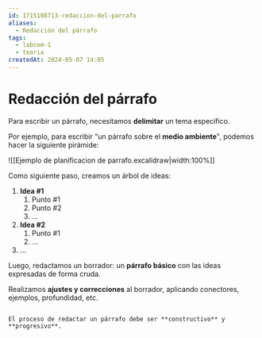 ```yaml
---
id: 1715108713-redaccion-del-parrafo
aliases:
  - Redacción del párrafo
tags:
  - labcom-1
  - teoria
createdAt: 2024-05-07 14:05
---
```


# Redacción del párrafo

Para escribir un párrafo, necesitamos **delimitar** un tema específico.

Por ejemplo, para escribir "un párrafo sobre el **medio ambiente**", podemos hacer la siguiente pirámide:

![[Ejemplo de planificacion de parrafo.excalidraw|width:100%]]

Como siguiente paso, creamos un árbol de ideas:

1. **Idea #1**
   1. Punto #1
   2. Punto #2
   3. ...
2. **Idea #2**
   1. Punto #1
   2. ...
3. ...

Luego, redactamos un borrador: un **párrafo básico** con las ideas expresadas de forma cruda.

Realizamos **ajustes y correcciones** al borrador, aplicando conectores, ejemplos, profundidad, etc.

```ad-tip

El proceso de redactar un párrafo debe ser **constructivo** y **progresivo**.

```
